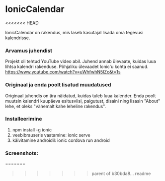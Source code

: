 # IonicCalendar
<<<<<<< HEAD

IonicCalendar on rakendus, mis laseb kasutajal lisada oma tegevusi kalendrisse.

### Arvamus juhendist
Projekt oli tehtud YouTube video abil. Juhend annab ülevaate, kuidas luua lihtsa kalendri rakenduse. Põhjaliku ülevaadet Ionic'u kohta ei saanud.
https://www.youtube.com/watch?v=uWhfwhN5IZc&t=1s

### Originaal ja enda poolt lisatud muudatused
Originaal juhendis on ära näidatud, kuidas tuleb luua kalender. Enda poolt muutsin kalendri kuupäeva esitusviisi, paigutust, disaini ning lisasin "About" lehe, et oleks "vähemalt kahe leheline rakendus".

### Installeerimine
1. npm install -g ionic
2. veebibrauseris vaatamine: ionic serve
2. käivitamine androidil: ionic cordova run android

### Screenshots:


=======
>>>>>>> parent of b30bda8... readme
